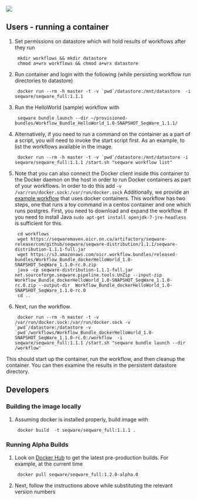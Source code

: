 [![](https://badge.imagelayers.io/seqware/seqware_full:latest.svg)](https://imagelayers.io/?images=seqware/seqware_full:latest 'Get your own badge on imagelayers.io')

## Users - running a container 

1. Set permissions on datastore which will hold results of workflows after they run
        
        mkdir workflows && mkdir datastore
        chmod a+wrx workflows && chmod a+wrx datastore

2. Run container and login with the following (while persisting workflow run directories to datastore)
 
        docker run --rm -h master -t -v `pwd`/datastore:/mnt/datastore  -i seqware/seqware_full:1.1.1

3. Run the HelloWorld (sample) workflow with 

        seqware bundle launch --dir ~/provisioned-bundles/Workflow_Bundle_HelloWorld_1.0-SNAPSHOT_SeqWare_1.1.1/

4. Alternatively, if you need to run a command on the container as a part of a script, you will need to invoke the start script first. As an example, to list the workflows available in the image.
        
        docker run --rm -h master -t -v `pwd`/datastore:/mnt/datastore -i seqware/seqware_full:1.1.1 /start.sh "seqware workflow list" 

5. Note that you can also connect the Docker client inside this container to the Docker daemon on the host in order to run Docker containers as part of your workflows. In order to do this add `-v /var/run/docker.sock:/var/run/docker.sock` Additionally, we provide an [example workflow](https://github.com/SeqWare/public-workflows/tree/develop/dockerHelloWorld) that uses docker containers. This workflow has two steps, one that runs a toy command in a centos container and one which runs postgres. First, you need to download and expand the workflow. If you need to install Java `sudo apt-get install openjdk-7-jre-headless` is sufficient for this. 

        cd workflows
        wget https://seqwaremaven.oicr.on.ca/artifactory/seqware-release/com/github/seqware/seqware-distribution/1.1.1/seqware-distribution-1.1.1-full.jar
        wget https://s3.amazonaws.com/oicr.workflow.bundles/released-bundles/Workflow_Bundle_dockerHelloWorld_1.0-SNAPSHOT_SeqWare_1.1.0-rc.0.zip
        java -cp seqware-distribution-1.1.1-full.jar net.sourceforge.seqware.pipeline.tools.UnZip --input-zip Workflow_Bundle_dockerHelloWorld_1.0-SNAPSHOT_SeqWare_1.1.0-rc.0.zip --output-dir  Workflow_Bundle_dockerHelloWorld_1.0-SNAPSHOT_SeqWare_1.1.0-rc.0
        cd ..

5. Next, run the workflow.

        docker run --rm -h master -t -v /var/run/docker.sock:/var/run/docker.sock -v `pwd`/datastore:/datastore -v `pwd`/workflows/Workflow_Bundle_dockerHelloWorld_1.0-SNAPSHOT_SeqWare_1.1.0-rc.0:/workflow  -i seqware/seqware_full:1.1.1 /start.sh "seqware bundle launch --dir /workflow"
This should start up the container, run the workflow, and then cleanup the container. You can then examine the results in the persistent datastore directory.
        
        
## Developers 

### Building the image locally 

1. Assuming docker is installed properly, build image with 

        docker build  -t seqware/seqware_full:1.1.1 .
        
### Running Alpha Builds

1. Look on [Docker Hub](https://registry.hub.docker.com/u/seqware/seqware_full/tags/manage/) to get the latest pre-production builds. For example, at the current time

        docker pull seqware/seqware_full:1.2.0-alpha.0
        
2. Next, follow the instructions above while substituting the relevant version numbers 
